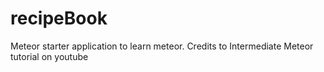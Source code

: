 # recipeBook
Meteor starter application to learn meteor. Credits to Intermediate Meteor tutorial on youtube
